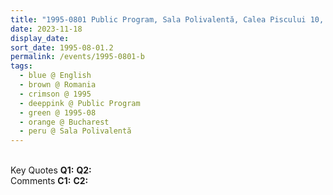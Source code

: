 ```yaml
---
title: "1995-0801 Public Program, Sala Polivalentă, Calea Piscului 10, Bucharest, Romania"
date: 2023-11-18
display_date: 
sort_date: 1995-08-01.2
permalink: /events/1995-0801-b
tags:
  - blue @ English
  - brown @ Romania
  - crimson @ 1995
  - deeppink @ Public Program
  - green @ 1995-08
  - orange @ Bucharest
  - peru @ Sala Polivalentă
---
```


<br>

<wave-list>
  <list-title color="DarkSeaGreen" width="55">Key Quotes</list-title>
  <list-item color="BlanchedAlmond" width="280"><b>Q1:</b> <i></i></list-item>
  <list-item color="Lavender" width="280"><b>Q2:</b> <i></i></list-item>
</wave-list>

<br>

<wave-list>
  <list-title color="DarkSeaGreen" width="55">Comments</list-title>
  <list-item color="BlanchedAlmond" width="280"><b>C1:</b> <i></i></list-item>
  <list-item color="Lavender" width="280"><b>C2:</b> <i></i></list-item>
</wave-list>
